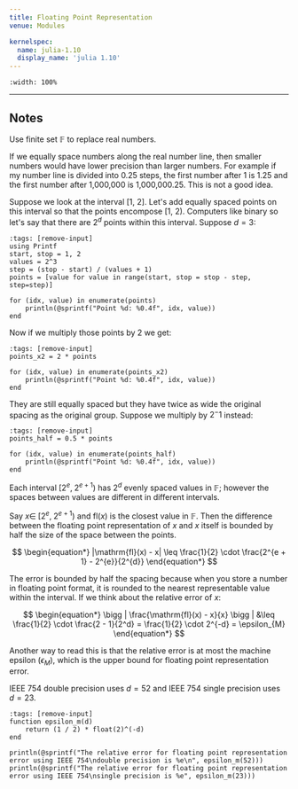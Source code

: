 ```yaml
---
title: Floating Point Representation
venue: Modules

kernelspec:
  name: julia-1.10
  display_name: 'julia 1.10'
---
```


```{iframe} https://www.youtube.com/embed/97Gb9TS3MJs?si=N6nJICFOZrVrb35G
:width: 100%
```

---

## Notes

Use finite set $\mathbb{F}$ to replace real numbers.

If we equally space numbers along the real number line, then smaller numbers would have lower precision than larger numbers.  For example if my number line is divided into 0.25 steps, the first number after 1 is 1.25 and the first number after 1,000,000 is 1,000,000.25. This is not a good idea.

Suppose we look at the interval [1, 2]. Let's add equally spaced points on this interval so that the points encompose [1, 2).  Computers like binary so let's say that there are $2^{d}$ points within this interval. Suppose $d = 3$:

```{code-cell} julia
:tags: [remove-input]
using Printf
start, stop = 1, 2
values = 2^3
step = (stop - start) / (values + 1)
points = [value for value in range(start, stop = stop - step, step=step)]

for (idx, value) in enumerate(points)
    println(@sprintf("Point %d: %0.4f", idx, value))
end
```

Now if we multiply those points by 2 we get:

```{code-cell} julia
:tags: [remove-input]
points_x2 = 2 * points

for (idx, value) in enumerate(points_x2)
    println(@sprintf("Point %d: %0.4f", idx, value))
end
```

They are still equally spaced but they have twice as wide the original spacing as the original group. Suppose we multiply by $2^-1$ instead:

```{code-cell} julia
:tags: [remove-input]
points_half = 0.5 * points

for (idx, value) in enumerate(points_half)
    println(@sprintf("Point %d: %0.4f", idx, value))
end
```

Each interval $[2^{e},\; 2^{e + 1})$ has $2^{d}$ evenly spaced values in $\mathbb{F}$; however the spaces between values are different in different intervals.

Say $x \in \; [2^{e}, \; 2^{e + 1})$ and $\mathrm{fl}(x)$ is the closest value in $\mathbb{F}$. Then the difference between the floating point representation of $x$ and $x$ itself is bounded by half the size of the space between the points.

$$
\begin{equation*}
  |\mathrm{fl}(x) - x| \leq \frac{1}{2} \cdot \frac{2^{e + 1} - 2^{e}}{2^{d}}
\end{equation*}
$$

The error is bounded by half the spacing because when you store a number in floating point format, it is rounded to the nearest representable value within the interval. If we think about the relative error of $x$:

$$
\begin{equation*}
    \bigg | \frac{\mathrm{fl}(x) - x}{x} \bigg | &\leq \frac{1}{2} \cdot \frac{2 - 1}{2^d} = \frac{1}{2} \cdot 2^{-d} = \epsilon_{M}
\end{equation*}
$$

Another way to read this is that the relative error is at most the machine epsilon ($\epsilon_M$), which is the upper bound for floating point representation error.

IEEE 754 double precision uses $d=52$ and IEEE 754 single precision uses $d=23$.

```{code-cell} julia
:tags: [remove-input]
function epsilon_m(d)
    return (1 / 2) * float(2)^(-d)
end

println(@sprintf("The relative error for floating point representation error using IEEE 754\ndouble precision is %e\n", epsilon_m(52)))
println(@sprintf("The relative error for floating point representation error using IEEE 754\nsingle precision is %e", epsilon_m(23)))
```
    




